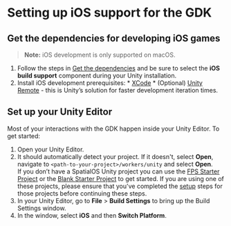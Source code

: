 # Setting up iOS support for the GDK

## Get the dependencies for developing iOS games

> **Note:** iOS development is only supported on macOS.

  1. Follow the steps in [Get the dependencies]({{urlRoot}}/setup-and-installing) and be sure to select the **iOS build support** component during your Unity installation.
  1. Install iOS development prerequisites:
    * [XCode](https://developer.apple.com/xcode/)
    * (Optional) [Unity Remote](https://itunes.apple.com/gb/app/unity-remote-5/id871767552?mt=8) - this is Unity’s solution for faster development iteration times.

## Set up your Unity Editor

Most of your interactions with the GDK happen inside your Unity Editor. To get started:

1. Open your Unity Editor.
1. It should automatically detect your project. If it doesn't, select **Open**, navigate to `<path-to-your-project>/workers/unity` and select **Open**.<br>
If you don’t have a SpatialOS Unity project you can use the [FPS Starter Project]({{urlRoot}}/content/get-started/get-started) or the [Blank Starter Project]({{urlRoot}}/projects/blank/overview) to get started. If you are using one of these projects, please ensure that you've completed the [setup]({{urlRoot}}/content/get-started/set-up) steps for those projects before continuing these steps.
1. In your Unity Editor, go to **File** > **Build Settings** to bring up the Build Settings window. 
1. In the window, select **iOS** and then **Switch Platform**.
